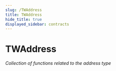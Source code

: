 ```yaml
---
slug: /TWAddress
title: TWAddress
hide_title: true
displayed_sidebar: contracts
---
```

# TWAddress







*Collection of functions related to the address type*


